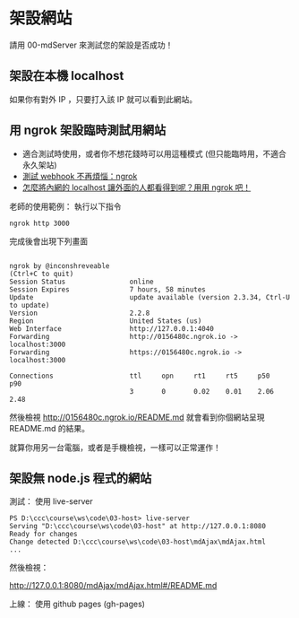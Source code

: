 # 架設網站

請用 00-mdServer 來測試您的架設是否成功！

## 架設在本機 localhost

如果你有對外 IP ，只要打入該 IP 就可以看到此網站。

## 用 ngrok 架設臨時測試用網站

* 適合測試時使用，或者你不想花錢時可以用這種模式 (但只能臨時用，不適合永久架站)
* [測試 webhook 不再煩惱：ngrok](https://blog.techbridge.cc/2018/05/24/ngrok/)
* [怎麼將內網的 localhost 讓外面的人都看得到呢？用用 ngrok 吧！](https://tenten.co/blog/how-to-use-ngrok-to-connect-your-localhost/)

老師的使用範例： 執行以下指令

```
ngrok http 3000 
```

完成後會出現下列畫面

```

ngrok by @inconshreveable                                                                                         (Ctrl+C to quit)
Session Status                online
Session Expires               7 hours, 58 minutes
Update                        update available (version 2.3.34, Ctrl-U to update)
Version                       2.2.8
Region                        United States (us)
Web Interface                 http://127.0.0.1:4040
Forwarding                    http://0156480c.ngrok.io -> localhost:3000
Forwarding                    https://0156480c.ngrok.io -> localhost:3000

Connections                   ttl     opn     rt1     rt5     p50     p90     
                              3       0       0.02    0.01    2.06    2.48    
```

然後檢視 http://0156480c.ngrok.io/README.md 就會看到你個網站呈現 README.md 的結果。

就算你用另一台電腦，或者是手機檢視，一樣可以正常運作！

## 架設無 node.js 程式的網站


測試： 使用 live-server 

```
PS D:\ccc\course\ws\code\03-host> live-server
Serving "D:\ccc\course\ws\code\03-host" at http://127.0.0.1:8080
Ready for changes
Change detected D:\ccc\course\ws\code\03-host\mdAjax\mdAjax.html
...
```

然後檢視：

http://127.0.0.1:8080/mdAjax/mdAjax.html#/README.md

上線： 使用 github pages (gh-pages)

